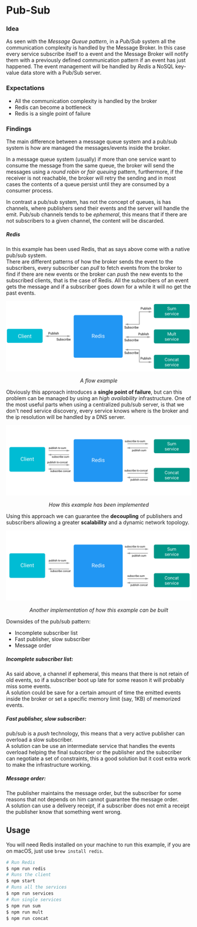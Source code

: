 # Pub-Sub

### Idea
As seen with the *Message Queue pattern*, in a *Pub/Sub* system all the communication complexity is handled by the Message Broker. In this case every service subscribe itself to a event and the Message Broker will notify them with a previously defined communication pattern if an event has just happened.
The event management will be handled by *Redis* a NoSQL key-value data store with a Pub/Sub server.

### Expectations
- All the communication complexity is handled by the broker
- Redis can become a bottleneck
- Redis is a single point of failure

### Findings
The main difference between a message queue system and a pub/sub system is how are managed the messages/events inside the broker.

In a message queue system (usually) if more than one service want to consume the message from the same queue, the broker will send the messages using a *round robin* or *fair queuing* pattern, furthermore, if the receiver is not reachable, the broker will retry the sending and in most cases the contents of a queue persist until they are consumed by a consumer process.

In contrast a pub/sub system, has not the concept of queues, is has channels, where publishers send their events and the server will handle the emit.
Pub/sub channels tends to be *ephemeral*, this means that if there are not subscribers to a given channel, the content will be discarded.

##### Redis

In this example has been used Redis, that as says above come with a native pub/sub system.  
There are different patterns of how the broker sends the event to the subscribers, every subscriber can *pull* to fetch events from the broker to find if there are new events or the broker can *push* the new events to the subscribed clients, that is the case of Redis.
All the subscribers of an event gets the message and if a subscriber goes down for a while it will no get the past events.

<p align="center">
<img src="images/pub-sub.png" width="600" height="auto"/>
<p align="center"><em>A flow example</em></p>
</p>

Obviously this approach introduces a **single point of failure**, but can this problem can be managed by using an *high availability* infrastructure.
One of the most useful parts when using a centralized pub/sub server, is that we don't need service discovery, every service knows where is the broker and the ip resolution will be handled by a DNS server.  

<p align="center">
<img src="images/pub-sub-im1.png" width="600" height="auto"/>
<p align="center"><em>How this example has been implemented</em></p>
</p>

Using this approach we can guarantee the **decoupling** of publishers and subscribers allowing a greater **scalability** and a dynamic network topology.

<p align="center">
<img src="images/pub-sub-im2.png" width="600" height="auto"/>
<p align="center"><em>Another implementation of how this example can be built</em></p>
</p>

Downsides of the pub/sub pattern:
- Incomplete subscriber list
- Fast publisher, slow subscriber
- Message order

##### Incomplete subscriber list:
As said above, a channel if ephemeral, this means that there is not retain of old events, so if a subscriber boot up late for some reason it will probably miss some events.  
A solution could be save for a certain amount of time the emitted events inside the broker or set a specific memory limit (say, 1KB) of memorized events.

##### Fast publisher, slow subscriber:
pub/sub is a *push* technology, this means that a very active publisher can overload a slow subscriber.  
A solution can be use an intermediate service that handles the events overload helping the final subscriber or the publisher and the subscriber can negotiate a set of constraints, this a good solution but it cost extra work to make the infrastructure working.

##### Message order:
The publisher maintains the message order, but the subscriber for some reasons that not depends on him cannot guarantee the message order.  
A solution can use a delivery receipt, if a subscriber does not emit a receipt the publisher know that something went wrong.

## Usage
You will need Redis installed on your machine to run this example, if you are on macOS, just use `brew install redis`.
```bash
# Run Redis
$ npm run redis
# Runs the client
$ npm start
# Runs all the services
$ npm run services
# Run single services
$ npm run sum
$ npm run mult
$ npm run concat
```
